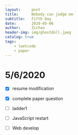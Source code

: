 ```yaml
---
layout:     post
title:      Nobody can judge me
subtitle:   Fifth Day
date:       2020-05-06
author:     Zichao
header-img: img/ghostdoll.jpeg
catalog: true
tags:
    - leetcode
    - paper
---
```


# 5/6/2020

- [x]  resume modification

- [x]  complete paper question

- [ ]  ladder1

- [ ]  JavaScript restart

- [ ]  Web develop

